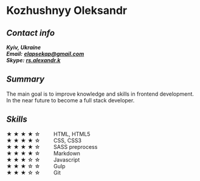# Kozhushnyy Oleksandr


## __*Contact info*__
__*Kyiv, Ukraine*__\
__*Email:*__ __*[elapsekap@gmail.com](mailto:elapsekap@gmail.com)*__\
__*Skype:*__ __*[rs.alexandr.k](skype:rs.alexandr.k?call)*__


## __*Summary*__
The main goal is to improve knowledge and skills in frontend development. In the near future to become a full stack developer.


## __*Skills*__
&#9733; &#9733; &#9733; &#9733; &#9734;
&nbsp; &nbsp; &nbsp;  &nbsp;
HTML, HTML5\
&#9733; &#9733; &#9733; &#9733; &#9734;
&nbsp; &nbsp; &nbsp;  &nbsp;
CSS, CSS3\
&#9733; &#9733; &#9733; &#9733; &#9734;
&nbsp; &nbsp; &nbsp;  &nbsp;
SASS preprocess\
&#9733; &#9733; &#9733; &#9733; &#9734;
&nbsp; &nbsp; &nbsp;  &nbsp;
Markdown\
&#9733; &#9733; &#9733; &#9734; &#9734;
&nbsp; &nbsp; &nbsp;  &nbsp;
Javascript\
&#9733; &#9733; &#9733; &#9734; &#9734;
&nbsp; &nbsp; &nbsp;  &nbsp;
Gulp\
&#9733; &#9733; &#9733; &#9734; &#9734;
&nbsp; &nbsp; &nbsp;  &nbsp;
Git
